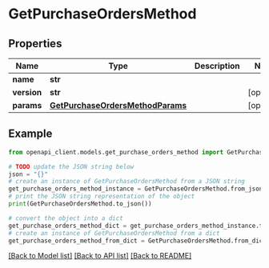 # GetPurchaseOrdersMethod


## Properties

Name | Type | Description | Notes
------------ | ------------- | ------------- | -------------
**name** | **str** |  | 
**version** | **str** |  | [optional] 
**params** | [**GetPurchaseOrdersMethodParams**](GetPurchaseOrdersMethodParams.md) |  | [optional] 

## Example

```python
from openapi_client.models.get_purchase_orders_method import GetPurchaseOrdersMethod

# TODO update the JSON string below
json = "{}"
# create an instance of GetPurchaseOrdersMethod from a JSON string
get_purchase_orders_method_instance = GetPurchaseOrdersMethod.from_json(json)
# print the JSON string representation of the object
print(GetPurchaseOrdersMethod.to_json())

# convert the object into a dict
get_purchase_orders_method_dict = get_purchase_orders_method_instance.to_dict()
# create an instance of GetPurchaseOrdersMethod from a dict
get_purchase_orders_method_from_dict = GetPurchaseOrdersMethod.from_dict(get_purchase_orders_method_dict)
```
[[Back to Model list]](../README.md#documentation-for-models) [[Back to API list]](../README.md#documentation-for-api-endpoints) [[Back to README]](../README.md)


